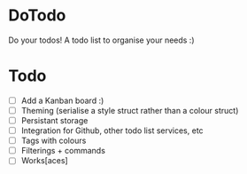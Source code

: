 # DoTodo

Do your todos!
A todo list to organise your needs :)

# Todo
- [ ] Add a Kanban board :)
- [ ] Theming (serialise a style struct rather than a colour struct)
- [ ] Persistant storage
- [ ] Integration for Github, other todo list services, etc
- [ ] Tags with colours
- [ ] Filterings + commands
- [ ] Works[aces]
